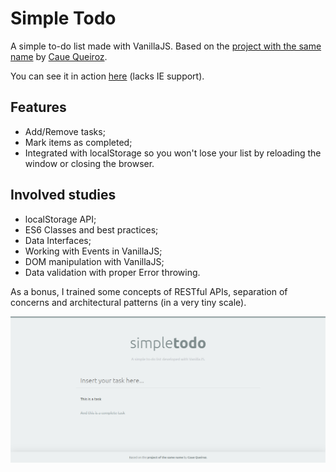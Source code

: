 # Simple Todo

A simple to-do list made with VanillaJS. Based on the [project with the same name](https://github.com/cauequeiroz/simpletodo) by [Caue Queiroz](http://cauequeiroz.com.br/about/).

You can see it in action [here](https://guilhermemj.github.io/copycat/simple-todo) (lacks IE support).

## Features

* Add/Remove tasks;
* Mark items as completed;
* Integrated with localStorage so you won't lose your list by reloading the window or closing the browser.

## Involved studies

* localStorage API;
* ES6 Classes and best practices;
* Data Interfaces;
* Working with Events in VanillaJS;
* DOM manipulation with VanillaJS;
* Data validation with proper Error throwing.

As a bonus, I trained some concepts of RESTful APIs, separation of concerns and architectural patterns (in a very tiny scale).

![Screenshot](./screenshot.png)
